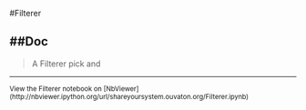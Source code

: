 
<!--
FrozenIsBool False
-->

#Filterer

##Doc
----


> 
> A Filterer pick and 
> 
> 

----

<small>
View the Filterer notebook on [NbViewer](http://nbviewer.ipython.org/url/shareyoursystem.ouvaton.org/Filterer.ipynb)
</small>

